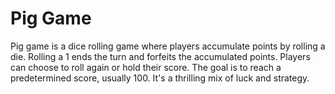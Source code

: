 
# Pig Game
Pig game is a dice rolling game where players accumulate points by rolling a die. Rolling a 1 ends the turn and forfeits the accumulated points. Players can choose to roll again or hold their score. The goal is to reach a predetermined score, usually 100. It's a thrilling mix of luck and strategy.
